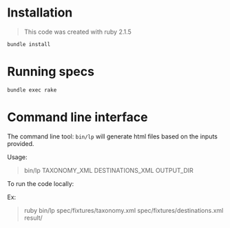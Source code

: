# Installation

> This code was created with ruby 2.1.5

`bundle install`

# Running specs

`bundle exec rake`

# Command line interface

The command line tool: `bin/lp` will generate html files based on the inputs provided.

Usage:

> bin/lp TAXONOMY_XML DESTINATIONS_XML OUTPUT_DIR

To run the code locally:

Ex:

> ruby bin/lp spec/fixtures/taxonomy.xml spec/fixtures/destinations.xml result/
